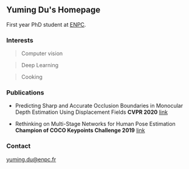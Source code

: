 ## Yuming Du's Homepage

First year PhD student at [ENPC](https://imagine-lab.enpc.fr/). 


### Interests
> Computer vision

> Deep Learning

> Cooking

### Publications
- Predicting Sharp and Accurate Occlusion Boundaries in Monocular Depth Estimation Using Displacement Fields **CVPR 2020**
[link](https://arxiv.org/abs/2002.12730)

- Rethinking on Multi-Stage Networks for Human Pose Estimation **Champion of COCO Keypoints Challenge 2019** 
[link](https://arxiv.org/abs/1901.00148)

### Contact
yuming.du@enpc.fr
